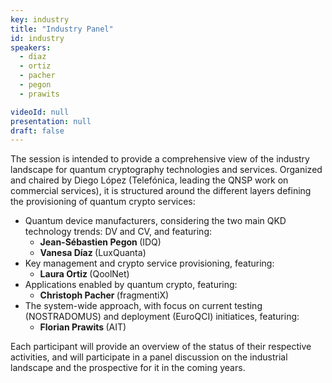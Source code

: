 ```yaml
---
key: industry
title: "Industry Panel"
id: industry
speakers:
  - diaz
  - ortiz
  - pacher
  - pegon
  - prawits

videoId: null
presentation: null
draft: false
---
```

The session is intended to provide a comprehensive view of the industry landscape for quantum cryptography technologies and services. Organized and chaired by Diego López (Telefónica, leading the QNSP work on commercial services), it is structured around the different layers defining the provisioning of quantum crypto services:

* Quantum device manufacturers, considering the two main QKD technology trends: DV and CV, and featuring:
    * <strong>Jean-Sébastien Pegon </strong>(IDQ)
    * <strong>Vanesa Díaz </strong>(LuxQuanta)
* Key management and crypto service provisioning, featuring:
    * <strong>Laura Ortiz </strong>(QoolNet)
* Applications enabled by quantum crypto, featuring:
    * <strong>Christoph Pacher </strong>(fragmentiX)
* The system-wide approach, with focus on current testing (NOSTRADOMUS) and deployment (EuroQCI) initiatices, featuring:
    * <strong>Florian Prawits </strong>(AIT)

Each participant will provide an overview of the status of their respective activities, and will participate in a panel discussion on the industrial landscape and the prospective for it in the coming years.









